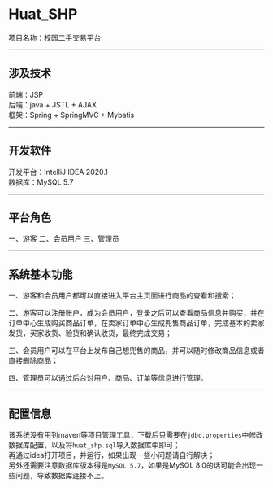 # Huat_SHP
项目名称：校园二手交易平台
***
## 涉及技术
前端：JSP  
后端：java + JSTL + AJAX  
框架：Spring + SpringMVC + Mybatis  
***
## 开发软件
开发平台：IntelliJ IDEA 2020.1  
数据库：MySQL 5.7
***
## 平台角色
一、游客
二、会员用户
三、管理员
***
## 系统基本功能
一、游客和会员用户都可以直接进入平台主页面进行商品的查看和搜索；  
  
二、游客可以注册账户，成为会员用户，登录之后可以查看商品信息并购买，并在订单中心生成购买商品订单，在卖家订单中心生成兜售商品订单，完成基本的卖家发货，买家收货、验货和确认收货，最终完成交易；  
  
三、会员用户可以在平台上发布自己想兜售的商品，并可以随时修改商品信息或者直接删除商品；  
  
四、管理员可以通过后台对用户、商品、订单等信息进行管理。  
***
## 配置信息
该系统没有用到maven等项目管理工具，下载后只需要在`jdbc.properties`中修改数据库配置，以及将`huat_shp.sql`导入数据库中即可；  
再通过idea打开项目，并运行，如果出现一些小问题请自行解决；  
另外还需要注意数据库版本得是`MySQL 5.7`，如果是MySQL 8.0的话可能会出现一些问题，导致数据库连接不上。
